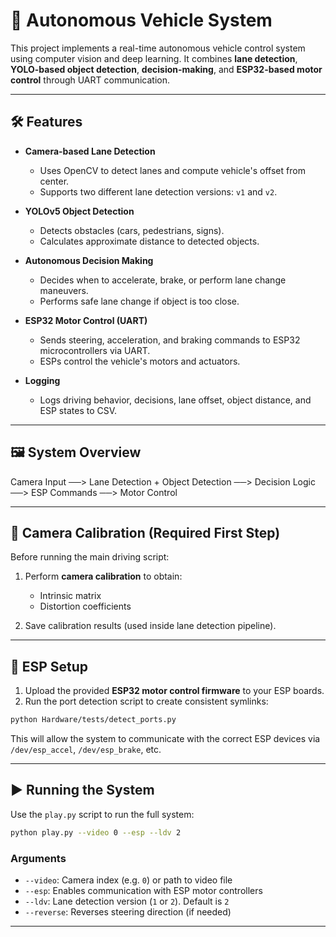# 🚗 Autonomous Vehicle System

This project implements a real-time autonomous vehicle control system using computer vision and deep learning. It combines **lane detection**, **YOLO-based object detection**, **decision-making**, and **ESP32-based motor control** through UART communication.

---

## 🛠️ Features

- **Camera-based Lane Detection**
  - Uses OpenCV to detect lanes and compute vehicle's offset from center.
  - Supports two different lane detection versions: `v1` and `v2`.

- **YOLOv5 Object Detection**
  - Detects obstacles (cars, pedestrians, signs).
  - Calculates approximate distance to detected objects.

- **Autonomous Decision Making**
  - Decides when to accelerate, brake, or perform lane change maneuvers.
  - Performs safe lane change if object is too close.

- **ESP32 Motor Control (UART)**
  - Sends steering, acceleration, and braking commands to ESP32 microcontrollers via UART.
  - ESPs control the vehicle's motors and actuators.

- **Logging**
  - Logs driving behavior, decisions, lane offset, object distance, and ESP states to CSV.

---

## 🖼️ System Overview

Camera Input ──> Lane Detection + Object Detection ──> Decision Logic ──> ESP Commands ──> Motor Control

---

## 📸 Camera Calibration (Required First Step)

Before running the main driving script:

1. Perform **camera calibration** to obtain:
   - Intrinsic matrix
   - Distortion coefficients

2. Save calibration results (used inside lane detection pipeline).

---

## 🔌 ESP Setup

1. Upload the provided **ESP32 motor control firmware** to your ESP boards.
2. Run the port detection script to create consistent symlinks:

```bash
python Hardware/tests/detect_ports.py
```
This will allow the system to communicate with the correct ESP devices via `/dev/esp_accel`, `/dev/esp_brake`, etc.

---

## ▶️ Running the System

Use the `play.py` script to run the full system:

```bash
python play.py --video 0 --esp --ldv 2
```
### Arguments

- `--video`: Camera index (e.g. `0`) or path to video file  
- `--esp`: Enables communication with ESP motor controllers  
- `--ldv`: Lane detection version (`1` or `2`). Default is `2`  
- `--reverse`: Reverses steering direction (if needed)  

---


